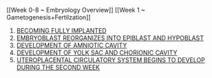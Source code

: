 [[Week 0-8 ~ Embryology Overview]]
[[Week 1 ~ Gametogenesis+Fertilzation]]

1. <u>BECOMING FULLY IMPLANTED</u>
2. <u>EMBRYOBLAST REORGANIZES INTO EPIBLAST AND HYPOBLAST</u>
3. <u>DEVELOPMENT OF AMNIOTIC CAVITY</u>
4. <u>DEVELOPMENT OF YOLK SAC AND CHORIONIC CAVITY</u>
5. <u>UTEROPLACENTAL CIRCULATORY SYSTEM BEGINS TO DEVELOP DURING THE SECOND WEEK</u>